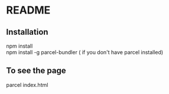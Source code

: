 # README

## Installation
 npm install\
 npm install -g parcel-bundler ( if you don't have parcel installed)

## To see the page
 parcel index.html
